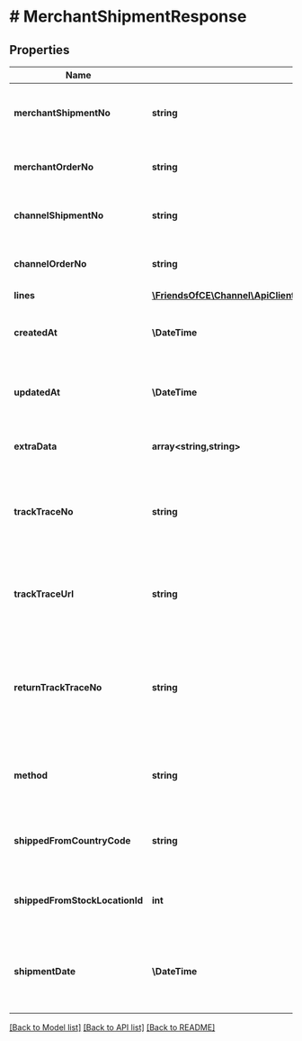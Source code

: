 # # MerchantShipmentResponse

## Properties

Name | Type | Description | Notes
------------ | ------------- | ------------- | -------------
**merchantShipmentNo** | **string** | The unique shipment reference used by the Merchant. |
**merchantOrderNo** | **string** | The unique order reference used by the Merchant. | [optional]
**channelShipmentNo** | **string** | The unique shipment reference used by the Channel. | [optional]
**channelOrderNo** | **string** | The unique order reference used by the Channel. | [optional]
**lines** | [**\FriendsOfCE\Channel\ApiClient\Model\MerchantShipmentLineResponse[]**](MerchantShipmentLineResponse.md) |  | [optional]
**createdAt** | **\DateTime** | The date at which the shipment was created in ChannelEngine. | [optional]
**updatedAt** | **\DateTime** | The date at which the shipment was last modified in ChannelEngine. | [optional]
**extraData** | **array<string,string>** | Extra data on the order. Each item must have an unqiue key | [optional]
**trackTraceNo** | **string** | The unique shipping reference used by the Shipping carrier (track&amp;trace number). | [optional]
**trackTraceUrl** | **string** | A link to a page of the carrier where the customer can track the shipping of her package. | [optional]
**returnTrackTraceNo** | **string** | The unique return shipping reference that may be used by the Shipping carrier (track &amp; trace number) if the shipment is returned. | [optional]
**method** | **string** | Shipment method: the carrier used for shipping the package. E.g. DHL, postNL. | [optional]
**shippedFromCountryCode** | **string** | The code of the country from where the package is being shipped. | [optional]
**shippedFromStockLocationId** | **int** | The id of the stock location where you ship the package from | [optional]
**shipmentDate** | **\DateTime** | The date at which the shipment was originally created in the source system (if available). | [optional]

[[Back to Model list]](../../README.md#models) [[Back to API list]](../../README.md#endpoints) [[Back to README]](../../README.md)
